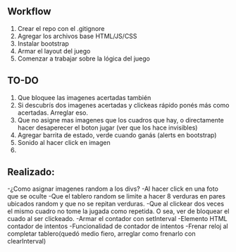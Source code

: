 ## Workflow

1. Crear el repo con el .gitignore
2. Agregar los archivos base HTML/JS/CSS
3. Instalar bootstrap
4. Armar el layout del juego
5. Comenzar a trabajar sobre la lógica del juego


## TO-DO
1. Que bloquee las imagenes acertadas también
2. Si descubrís dos imagenes acertadas y clickeas rápido ponés más como acertadas. Arreglar eso.
3. Que no asigne mas imagenes que los cuadros que hay, o directamente hacer desaperecer el boton jugar (ver que los hace invisibles)
4. Agregar barrita de estado, verde cuando ganás (alerts en bootstrap)
5. Sonido al hacer click en imagen
6. 



## Realizado:
-¿Como asignar imagenes random a los divs?
-Al hacer click en una foto que se oculte
-Que el tablero random se limite a hacer 8 verduras en pares ubicados random y que no se repitan verduras.
-Que al clickear dos veces el mismo cuadro no tome la jugada como repetida. O sea, ver de bloquear el cuado al ser clickeado.
-Armar el contador con setInterval
-Elemento HTML contador de intentos
-Funcionalidad de contador de intentos
-Frenar reloj al completar tablero(quedó medio fiero, arreglar como frenarlo con clearInterval)